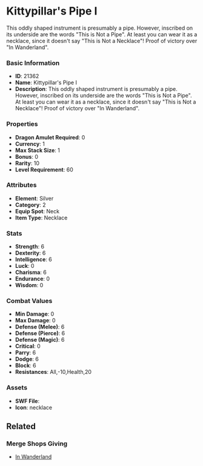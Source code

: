# Kittypillar's Pipe I

This oddly shaped instrument is presumably a pipe. However, inscribed on its underside are the words "This is Not a Pipe". At least you can wear it as a necklace, since it doesn't say "This is Not a Necklace"! Proof of victory over "In Wanderland".

### Basic Information

- **ID**: 21362
- **Name**: Kittypillar&#039;s Pipe I
- **Description**: This oddly shaped instrument is presumably a pipe. However, inscribed on its underside are the words &quot;This is Not a Pipe&quot;. At least you can wear it as a necklace, since it doesn&#039;t say &quot;This is Not a Necklace&quot;! Proof of victory over &quot;In Wanderland&quot;.

### Properties

- **Dragon Amulet Required**: 0
- **Currency**: 1
- **Max Stack Size**: 1
- **Bonus**: 0
- **Rarity**: 10
- **Level Requirement**: 60

### Attributes

- **Element**: Silver
- **Category**: 2
- **Equip Spot**: Neck
- **Item Type**: Necklace

### Stats

- **Strength**: 6
- **Dexterity**: 6
- **Intelligence**: 6
- **Luck**: 0
- **Charisma**: 6
- **Endurance**: 0
- **Wisdom**: 0

### Combat Values

- **Min Damage**: 0
- **Max Damage**: 0
- **Defense (Melee)**: 6
- **Defense (Pierce)**: 6
- **Defense (Magic)**: 6
- **Critical**: 0
- **Parry**: 6
- **Dodge**: 6
- **Block**: 6
- **Resistances**: All,-10,Health,20

### Assets

- **SWF File**: 
- **Icon**: necklace

## Related

### Merge Shops Giving

- [In Wanderland](../merge-shops/381-in-wanderland.md)

